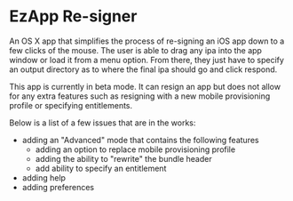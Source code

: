 EzApp Re-signer
===============

An OS X app that simplifies the process of re-signing an iOS app down to a few clicks of the mouse. The user is able to drag any ipa into the app window or load it from a menu option. From there, they just have to specify an output directory as to where the final ipa should go and click respond.

This app is currently in beta mode. It can resign an app but does not allow for any extra features such as resigning with a new mobile provisioning profile or specifying entitlements.

Below is a list of a few issues that are in the works:
  * adding an "Advanced" mode that contains the following features
    * adding an option to replace mobile provisioning profile
    * adding the ability to "rewrite" the bundle header
    * add ability to specify an entitlement
  * adding help
  * adding preferences
